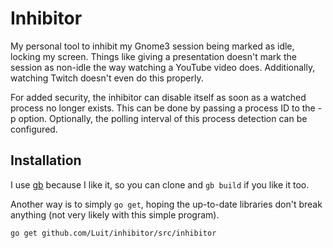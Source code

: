 # Inhibitor

My personal tool to inhibit my Gnome3 session being marked as idle, locking my
screen. Things like giving a presentation doesn't mark the session as non-idle
the way watching a YouTube video does. Additionally, watching Twitch doesn't
even do this properly.

For added security, the inhibitor can disable itself as soon as a watched
process no longer exists. This can be done by passing a process ID to the -p
option. Optionally, the polling interval of this process detection can be
configured.

## Installation

I use [gb](https://getgb.io/) because I like it, so you can clone and `gb
build` if you like it too.

Another way is to simply `go get`, hoping the up-to-date libraries don't break
anything (not very likely with this simple program).

    go get github.com/Luit/inhibitor/src/inhibitor
